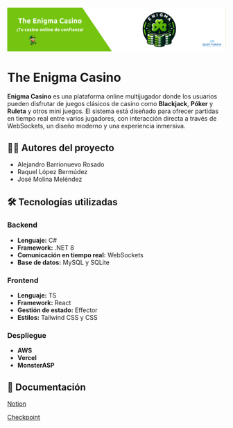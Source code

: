![portada](https://github.com/The-Enigma-Casino/.github/blob/main/img/Portada.png?raw=true)
# The Enigma Casino

**Enigma Casino** es una plataforma online multijugador donde los usuarios pueden disfrutar de juegos clásicos de casino como **Blackjack**, **Póker** y **Ruleta** y otros mini juegos. El sistema está diseñado para ofrecer partidas en tiempo real entre varios jugadores, con interacción directa a través de WebSockets, un diseño moderno y una experiencia inmersiva.
 
## 👨‍💻 Autores del proyecto
- Alejandro Barrionuevo Rosado 
- Raquel López Bermúdez 
- José Molina Meléndez
 
## 🛠️ Tecnologías utilizadas
 
### Backend
- **Lenguaje:** C#  
- **Framework:** .NET 8   
- **Comunicación en tiempo real:** WebSockets  
- **Base de datos:** MySQL y SQLite  
 
### Frontend
- **Lenguaje:** TS 
- **Framework:** React  
- **Gestión de estado:** Effector  
- **Estilos:** Tailwind CSS y CSS 

### Despliegue
- **AWS**
- **Vercel**
- **MonsterASP**
 
## 📗 Documentación

[Notion](https://aquatic-breadfruit-03f.notion.site/1ba5df69c5bd80b49b87d9999c427090?v=1ba5df69c5bd8043a150000c22dd6466)

[Checkpoint](https://youtu.be/3HNNEJo4mmw)